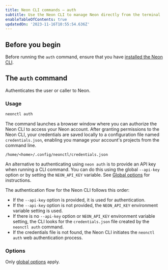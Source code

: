 ```yaml
---
title: Neon CLI commands — auth
subtitle: Use the Neon CLI to manage Neon directly from the terminal
enableTableOfContents: true
updatedOn: '2023-11-16T10:55:54.636Z'
---
```


## Before you begin

Before running the `auth` command, ensure that you have [installed the Neon CLI](/docs/reference/neon-cli#install-the-neon-cli).

## The `auth` command

Authenticates the user or caller to Neon.

### Usage

```bash
neonctl auth
```

The command launches a browser window where you can authorize the Neon CLI to access your Neon account. After granting permissions to the Neon CLI, your credentials are saved locally to a configuration file named `credentials.json`, enabling you manage your account's projects from the command line.

```text
/home/<home>/.config/neonctl/credentials.json
```

An alternative to authenticating using `neon auth` is to provide an API key when running a CLI command. You can do this using the global `--api-key` option or by setting the `NEON_API_KEY` variable. See [Global options](/docs/reference/neon-cli#global-options) for instructions.

<Admonition type="info">
The authentication flow for the Neon CLI follows this order:

- If the `--api-key` option is provided, it is used for authentication.
- If the `--api-key` option is not provided, the `NEON_API_KEY` environment variable setting is used.
- If there is no `--api-key` option or `NEON_API_KEY` environment variable setting, the CLI looks for the `credentials.json` file created by the `neonctl auth` command.
- If the credentials file is not found, the Neon CLI initiates the `neonctl auth` web authentication process.
</Admonition>

### Options

Only [global options](/docs/reference/neon-cli#global-options) apply.

<NeedHelp/>
